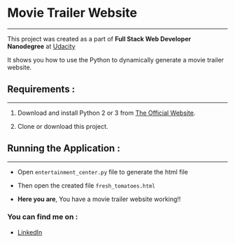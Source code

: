 # Movie Trailer Website

---


This project was created as a part of  **Full Stack Web Developer Nanodegree** at [Udacity](https://www.udacity.com/course/full-stack-web-developer-nanodegree--nd004)

It shows you how to use the Python to dynamically generate a movie trailer website.



## Requirements :

***

1. Download and install Python 2 or 3 from [The Official Website](https://www.python.org).

2. Clone or download this project.




## Running the Application :

___

* Open `entertainment_center.py` file to generate the html file

* Then open the created file `fresh_tomatoes.html`

* **Here you are**, You have a movie trailer website working!!



### You can find me on :
- [LinkedIn](https://www.linkedin.com/in/ahmed-el-rayes)
